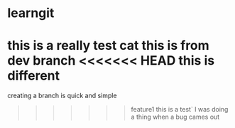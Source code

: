 # learngit
this is a really test cat
this is from dev branch
<<<<<<< HEAD
this is different
=======
creating a branch is quick and simple
>>>>>>> feature1
this is a test`
I was doing a thing when a bug cames out 

